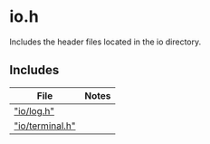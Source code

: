 # io.h

Includes the header files located in the io directory.

## Includes

| File | Notes |
| --- | --- |
| ["io/log.h"]() |  |
| ["io/terminal.h"](io/terminal_h.md) |  |
